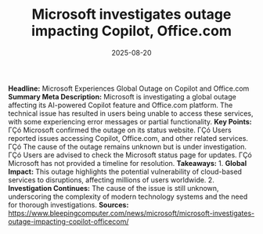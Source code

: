 ﻿---
title: Microsoft investigates outage impacting Copilot, Office.com
date: '2025-08-20'
category: Markets
summary: ''
slug: microsoft investigates outage impacting copilot officecom
source_urls:
- https://www.bleepingcomputer.com/news/microsoft/microsoft-investigates-outage-impacting-copilot-officecom/
seo:
  title: Microsoft investigates outage impacting Copilot, Office.com | Hash n Hedge
  description: ''
  keywords:
  - news
  - markets
  - brief
---

**Headline:**  Microsoft Experiences Global Outage on Copilot and Office.com   **Summary Meta Description:** Microsoft is investigating a global outage affecting its AI-powered Copilot feature and Office.com platform. The technical issue has resulted in users being unable to access these services, with some experiencing error messages or partial functionality.  **Key Points:**  ΓÇó Microsoft confirmed the outage on its status website. ΓÇó Users reported issues accessing Copilot, Office.com, and other related services. ΓÇó The cause of the outage remains unknown but is under investigation. ΓÇó Users are advised to check the Microsoft status page for updates. ΓÇó Microsoft has not provided a timeline for resolution.  **Takeaways:**  1.  **Global Impact:** This outage highlights the potential vulnerability of cloud-based services to disruptions, affecting millions of users worldwide. 2.  **Investigation Continues:** The cause of the issue is still unknown, underscoring the complexity of modern technology systems and the need for thorough investigations.  **Sources:** https://www.bleepingcomputer.com/news/microsoft/microsoft-investigates-outage-impacting-copilot-officecom/ 
